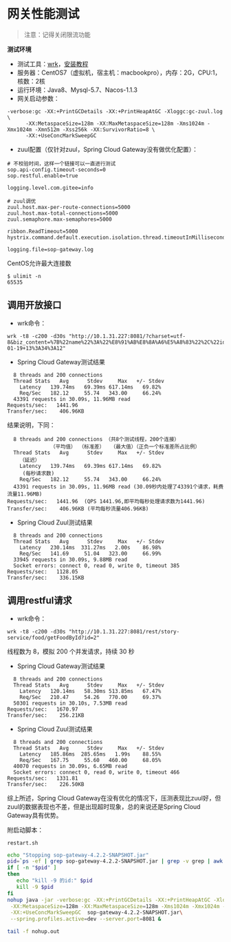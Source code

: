 # 网关性能测试

> 注意：记得关闭限流功能

**测试环境**

- 测试工具：[wrk](https://github.com/wg/wrk)，[安装教程](https://www.cnblogs.com/quanxiaoha/p/10661650.html)
- 服务器：CentOS7（虚拟机，宿主机：macbookpro），内存：2G，CPU:1，核数：2核
- 运行环境：Java8、Mysql-5.7、Nacos-1.1.3
- 网关启动参数：

```
-verbose:gc -XX:+PrintGCDetails -XX:+PrintHeapAtGC -Xloggc:gc-zuul.log \
      -XX:MetaspaceSize=128m -XX:MaxMetaspaceSize=128m -Xms1024m -Xmx1024m -Xmn512m -Xss256k -XX:SurvivorRatio=8 \
      -XX:+UseConcMarkSweepGC
```

- zuul配置（仅针对zuul，Spring Cloud Gateway没有做优化配置）：

```properties
# 不校验时间，这样一个链接可以一直进行测试
sop.api-config.timeout-seconds=0
sop.restful.enable=true

logging.level.com.gitee=info

# zuul调优
zuul.host.max-per-route-connections=5000
zuul.host.max-total-connections=5000
zuul.semaphore.max-semaphores=5000

ribbon.ReadTimeout=5000
hystrix.command.default.execution.isolation.thread.timeoutInMilliseconds=13000

logging.file=sop-gateway.log
```

CentOS允许最大连接数
```
$ ulimit -n
65535
```

## 调用开放接口

- wrk命令：

```
wrk -t8 -c200 -d30s "http://10.1.31.227:8081/?charset=utf-8&biz_content=%7B%22name%22%3A%22%E8%91%AB%E8%8A%A6%E5%A8%83%22%2C%22id%22%3A%221%22%7D&method=alipay.story.get&format=json&sign=RjK%2FThnzAJQOw%2BfoVLS18PgWZAR%2B25SI2XdONFhS%2BmS8vsv2jNT3rygFoh%2ByX1AJbMgIEfcBzkQyqrs29jjd5dcwHVkcf7vxXshyfcEgl0fbMF6Ihycnz7rqSqkW3lzAWx4NuWUfkPnTX8Ffuf%2BhYRaI0NCpNv%2FV300HvsvmUjS6ZzS4YHaT1peSq0agfUhwRPd97aYMnUwRZDzxNfc5wuXA7OQ1o%2FPYIuIb%2FajVfwNP5ysitc%2FKtYEqt9rNAuzkcFmsw71d2RRnrPLsDN%2BuBXnIEh482f%2FbMj2Rj4%2FMq%2B0PEtlTRbg3rYnxyfowymfX%2BNmI4gNRUt70D4a%2FL3Qiug%3D%3D&app_id=2019032617262200001&sign_type=RSA2&version=1.0&timestamp=2020-01-19+13%3A34%3A12"
```

- Spring Cloud Gateway测试结果

```
  8 threads and 200 connections
  Thread Stats   Avg      Stdev     Max   +/- Stdev
    Latency   139.74ms   69.39ms 617.14ms   69.82%
    Req/Sec   182.12     55.74   343.00     66.24%
  43391 requests in 30.09s, 11.96MB read
Requests/sec:   1441.96
Transfer/sec:    406.96KB
```

结果说明，下同：

```
  8 threads and 200 connections （共8个测试线程，200个连接）
              （平均值） （标准差）  （最大值）（正负一个标准差所占比例）
  Thread Stats   Avg      Stdev     Max   +/- Stdev
    （延迟）
    Latency   139.74ms   69.39ms 617.14ms   69.82%
     (每秒请求数)
    Req/Sec   182.12     55.74   343.00     66.24%
  43391 requests in 30.09s, 11.96MB read (30.09秒内处理了43391个请求，耗费流量11.96MB)
Requests/sec:   1441.96  (QPS 1441.96,即平均每秒处理请求数为1441.96)
Transfer/sec:    406.96KB (平均每秒流量406.96KB)
```

- Spring Cloud Zuul测试结果

```
  8 threads and 200 connections
  Thread Stats   Avg      Stdev     Max   +/- Stdev
    Latency   230.14ms  331.27ms   2.00s    86.98%
    Req/Sec   141.69     51.04   323.00     66.99%
  33945 requests in 30.09s, 9.88MB read
  Socket errors: connect 0, read 0, write 0, timeout 385
Requests/sec:   1128.05
Transfer/sec:    336.15KB
```

## 调用restful请求

- wrk命令：

```
wrk -t8 -c200 -d30s "http://10.1.31.227:8081/rest/story-service/food/getFoodById?id=2"
```

线程数为 8，模拟 200 个并发请求，持续 30 秒

- Spring Cloud Gateway测试结果

```
  8 threads and 200 connections
  Thread Stats   Avg      Stdev     Max   +/- Stdev
    Latency   120.14ms   58.30ms 513.85ms   67.47%
    Req/Sec   210.47     54.26   770.00     69.37%
  50301 requests in 30.10s, 7.53MB read
Requests/sec:   1670.97
Transfer/sec:    256.21KB
```


- Spring Cloud Zuul测试结果

```
  8 threads and 200 connections
  Thread Stats   Avg      Stdev     Max   +/- Stdev
    Latency   185.86ms  285.65ms   1.99s    88.55%
    Req/Sec   167.75     55.60   460.00     68.05%
  40070 requests in 30.09s, 6.65MB read
  Socket errors: connect 0, read 0, write 0, timeout 466
Requests/sec:   1331.81
Transfer/sec:    226.50KB
```


综上所述，Spring Cloud Gateway在没有优化的情况下，压测表现比zuul好，但zuul的数据表现也不差，但是出现超时现象，总的来说还是Spring Cloud Gateway具有优势。

附启动脚本：

`restart.sh`

```bash
echo "Stopping sop-gateway-4.2.2-SNAPSHOT.jar"
pid=`ps -ef | grep sop-gateway-4.2.2-SNAPSHOT.jar | grep -v grep | awk '{print $2}'`
if [ -n "$pid" ]
then
   echo "kill -9 的id:" $pid
   kill -9 $pid
fi
nohup java -jar -verbose:gc -XX:+PrintGCDetails -XX:+PrintHeapAtGC -Xloggc:gc.log \
 -XX:MetaspaceSize=128m -XX:MaxMetaspaceSize=128m -Xms1024m -Xmx1024m -Xmn256m -Xss256k -XX:SurvivorRatio=8\
 -XX:+UseConcMarkSweepGC  sop-gateway-4.2.2-SNAPSHOT.jar\
 --spring.profiles.active=dev --server.port=8081 &

tail -f nohup.out
```